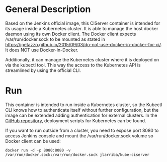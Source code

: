 # General Description

Based on the Jenkins official image, this CIServer container is intended for its usage inside a Kubernetes cluster. It is able to manage the host docker daemon using its own Docker client. The Docker client expects /var/run/docker.sock to be mounted as stated in https://jpetazzo.github.io/2015/09/03/do-not-use-docker-in-docker-for-ci/. It does NOT use Docker-in-Docker.

Additionally, it can manage the Kubernetes cluster where it is deployed on via the kubectl tool. This way the access to the Kubernetes API is streamlined by using the official CLI.

# Run
This container is intended to run inside a Kubernetes cluster, so the Kubectl CLI knows how to authenticate itself without further configuration, but the image can be extended adding authentication for external clusters. In the [GitHub repository](https://github.com/jlarriba/kube-ciserver), deployment scripts for Kubernetes can be found.

If you want to run outside from a cluster, you need to expose port 8080 to access Jenkins console and mount the /var/run/docker.sock volume so Docker client can be used:
```
docker run -d -p 8080:8080 -v /var/run/docker.sock:/var/run/docker.sock jlarriba/kube-ciserver
```
